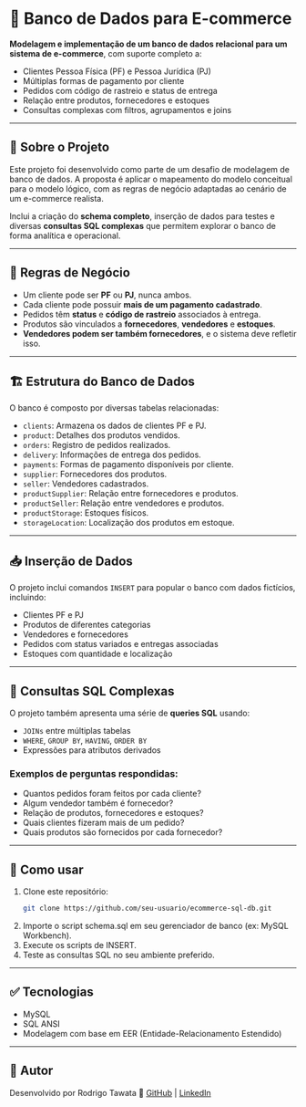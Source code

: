 # 🛒 Banco de Dados para E-commerce

**Modelagem e implementação de um banco de dados relacional para um sistema de e-commerce**, com suporte completo a:

- Clientes Pessoa Física (PF) e Pessoa Jurídica (PJ)
- Múltiplas formas de pagamento por cliente
- Pedidos com código de rastreio e status de entrega
- Relação entre produtos, fornecedores e estoques
- Consultas complexas com filtros, agrupamentos e joins

---

## 📌 Sobre o Projeto

Este projeto foi desenvolvido como parte de um desafio de modelagem de banco de dados. A proposta é aplicar o mapeamento do modelo conceitual para o modelo lógico, com as regras de negócio adaptadas ao cenário de um e-commerce realista.

Inclui a criação do **schema completo**, inserção de dados para testes e diversas **consultas SQL complexas** que permitem explorar o banco de forma analítica e operacional.

---

## 🧠 Regras de Negócio

- Um cliente pode ser **PF** ou **PJ**, nunca ambos.
- Cada cliente pode possuir **mais de um pagamento cadastrado**.
- Pedidos têm **status** e **código de rastreio** associados à entrega.
- Produtos são vinculados a **fornecedores**, **vendedores** e **estoques**.
- **Vendedores podem ser também fornecedores**, e o sistema deve refletir isso.

---

## 🏗️ Estrutura do Banco de Dados

O banco é composto por diversas tabelas relacionadas:

- `clients`: Armazena os dados de clientes PF e PJ.
- `product`: Detalhes dos produtos vendidos.
- `orders`: Registro de pedidos realizados.
- `delivery`: Informações de entrega dos pedidos.
- `payments`: Formas de pagamento disponíveis por cliente.
- `supplier`: Fornecedores dos produtos.
- `seller`: Vendedores cadastrados.
- `productSupplier`: Relação entre fornecedores e produtos.
- `productSeller`: Relação entre vendedores e produtos.
- `productStorage`: Estoques físicos.
- `storageLocation`: Localização dos produtos em estoque.

---

## 📥 Inserção de Dados

O projeto inclui comandos `INSERT` para popular o banco com dados fictícios, incluindo:

- Clientes PF e PJ
- Produtos de diferentes categorias
- Vendedores e fornecedores
- Pedidos com status variados e entregas associadas
- Estoques com quantidade e localização

---

## 🧾 Consultas SQL Complexas

O projeto também apresenta uma série de **queries SQL** usando:

- `JOINs` entre múltiplas tabelas
- `WHERE`, `GROUP BY`, `HAVING`, `ORDER BY`
- Expressões para atributos derivados

### Exemplos de perguntas respondidas:
- Quantos pedidos foram feitos por cada cliente?
- Algum vendedor também é fornecedor?
- Relação de produtos, fornecedores e estoques?
- Quais clientes fizeram mais de um pedido?
- Quais produtos são fornecidos por cada fornecedor?

---

## 📁 Como usar

1. Clone este repositório:
   ```bash
   git clone https://github.com/seu-usuario/ecommerce-sql-db.git
2. Importe o script schema.sql em seu gerenciador de banco (ex: MySQL Workbench).
3. Execute os scripts de INSERT.
4. Teste as consultas SQL no seu ambiente preferido.

---

## ✅ Tecnologias
- MySQL
- SQL ANSI
- Modelagem com base em EER (Entidade-Relacionamento Estendido)

---

## 🚀 Autor
Desenvolvido por Rodrigo Tawata
🔗 [GitHub](https://github.com/Rodrigo-Tawata) | [LinkedIn](https://www.linkedin.com/in/rodrigo-tawata/)
